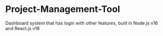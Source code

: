 # Project-Management-Tool
Dashboard system that has login with other features, built in Node.js v16 and React.js v18
